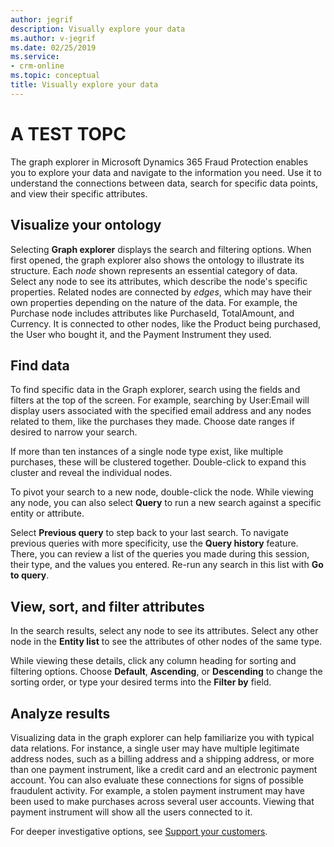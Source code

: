 ```yaml
---
author: jegrif
description: Visually explore your data
ms.author: v-jegrif
ms.date: 02/25/2019
ms.service:
- crm-online
ms.topic: conceptual
title: Visually explore your data
---
```



# A TEST TOPC

The graph explorer in Microsoft Dynamics 365 Fraud Protection enables you to explore your data and navigate to the information you need. Use it to understand the connections between data, search for specific data points, and view their specific attributes. 

## Visualize your ontology

Selecting **Graph explorer** displays the search and filtering options. When first opened, the graph explorer also shows the ontology to illustrate its structure. Each *node* shown represents an essential category of data. Select any node to see its attributes, which describe the node's specific properties. Related nodes are connected by *edges*, which may have their own properties depending on the nature of the data. For example, the Purchase node includes attributes like PurchaseId, TotalAmount, and Currency. It is connected to other nodes, like the Product being purchased, the User who bought it, and the Payment Instrument they used.

## Find data

To find specific data in the Graph explorer, search using the fields and filters at the top of the screen. For example, searching by User:Email will display users associated with the specified email address and any nodes related to them, like the purchases they made. Choose date ranges if desired to narrow your search.

If more than ten instances of a single node type exist, like multiple purchases, these will be clustered together. Double-click to expand this cluster and reveal the individual nodes.

To pivot your search to a new node, double-click the node. While viewing any node, you can also select **Query** to run a new search against a specific entity or attribute.

Select **Previous query** to step back to your last search. To navigate previous queries with more specificity, use the **Query history** feature. There, you can review a list of the queries you made during this session, their type, and the values you entered. Re-run any search in this list with **Go to query**. 

## View, sort, and filter attributes 
In the search results, select any node to see its attributes. Select any other node in the **Entity list** to see the attributes of other nodes of the same type. 

While viewing these details, click any column heading for sorting and filtering options. Choose **Default**, **Ascending**, or **Descending** to change the sorting order, or type your desired terms into the **Filter by** field. 

## Analyze results

Visualizing data in the graph explorer can help familiarize you with typical data relations. For instance, a single user may have multiple legitimate address nodes, such as a billing address and a shipping address, or more than one payment instrument, like a credit card and an electronic payment account. You can also evaluate these connections for signs of possible fraudulent activity. For example, a stolen payment instrument may have been used to make purchases across several user accounts. Viewing that payment instrument will show all the users connected to it.

For deeper investigative options, see [Support your customers](risk-support.md). 

